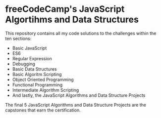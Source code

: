 # freeCodeCamp's JavaScript Algortihms and Data Structures

This repository contains all my code solutions to the challenges within the ten sections:
- Basic JavaScript
- ES6
- Regular Expression
- Debugging
- Basic Data Structures
- Basic Algoritm Scripting
- Object Oriented Programming
- Functional Programming
- Intermediate Algorithm Scripting
- And lastly, the JavaScript Algorithms and Data Structure Projects

The final 5 JavaScript Algorithms and Data Structure Projects are the capstones that earn the certification.
